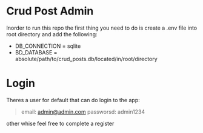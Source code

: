 # Crud Post Admin

Inorder to run this repo the first thing you need to do is create a .env file into root directory and add the following:

- DB_CONNECTION = sqlite
- BD_DATABASE = absolute/path/to/crud_posts.db/located/in/root/directory

# Login
Theres a user for default that can do login to the app:
> email: admin@admin.com 
> passworsd: admin1234

other whise feel free to complete a register